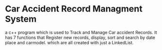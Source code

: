 #   Car Accident Record Managment System
a c++ program which is used to Track and Manage Car accident Records. It has 7 functions that Register new records, display, sort and search by date place and carmodel. which  are  all created with just a LinkedList. 
